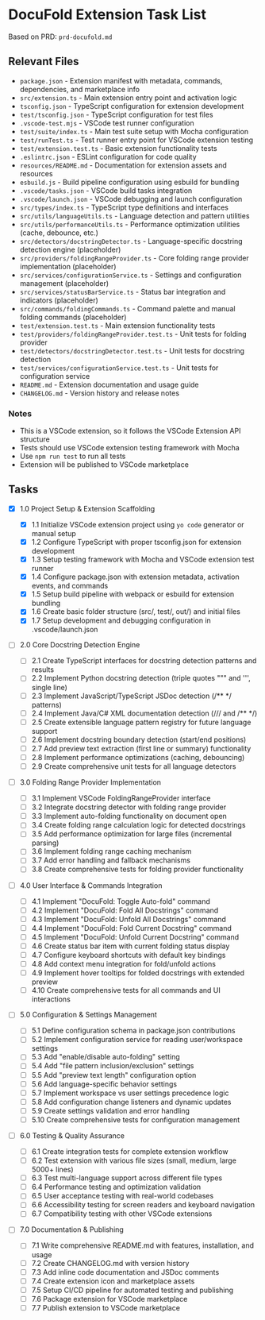 # DocuFold Extension Task List

Based on PRD: `prd-docufold.md`

## Relevant Files

- `package.json` - Extension manifest with metadata, commands, dependencies, and marketplace info
- `src/extension.ts` - Main extension entry point and activation logic
- `tsconfig.json` - TypeScript configuration for extension development
- `test/tsconfig.json` - TypeScript configuration for test files
- `.vscode-test.mjs` - VSCode test runner configuration
- `test/suite/index.ts` - Main test suite setup with Mocha configuration
- `test/runTest.ts` - Test runner entry point for VSCode extension testing
- `test/extension.test.ts` - Basic extension functionality tests
- `.eslintrc.json` - ESLint configuration for code quality
- `resources/README.md` - Documentation for extension assets and resources
- `esbuild.js` - Build pipeline configuration using esbuild for bundling
- `.vscode/tasks.json` - VSCode build tasks integration
- `.vscode/launch.json` - VSCode debugging and launch configuration
- `src/types/index.ts` - TypeScript type definitions and interfaces
- `src/utils/languageUtils.ts` - Language detection and pattern utilities
- `src/utils/performanceUtils.ts` - Performance optimization utilities (cache, debounce, etc.)
- `src/detectors/docstringDetector.ts` - Language-specific docstring detection engine (placeholder)
- `src/providers/foldingRangeProvider.ts` - Core folding range provider implementation (placeholder)
- `src/services/configurationService.ts` - Settings and configuration management (placeholder)
- `src/services/statusBarService.ts` - Status bar integration and indicators (placeholder)
- `src/commands/foldingCommands.ts` - Command palette and manual folding commands (placeholder)
- `test/extension.test.ts` - Main extension functionality tests
- `test/providers/foldingRangeProvider.test.ts` - Unit tests for folding provider
- `test/detectors/docstringDetector.test.ts` - Unit tests for docstring detection
- `test/services/configurationService.test.ts` - Unit tests for configuration service
- `README.md` - Extension documentation and usage guide
- `CHANGELOG.md` - Version history and release notes

### Notes

- This is a VSCode extension, so it follows the VSCode Extension API structure
- Tests should use VSCode extension testing framework with Mocha
- Use `npm run test` to run all tests
- Extension will be published to VSCode marketplace

## Tasks

- [x] 1.0 Project Setup & Extension Scaffolding

  - [x] 1.1 Initialize VSCode extension project using `yo code` generator or manual setup
  - [x] 1.2 Configure TypeScript with proper tsconfig.json for extension development
  - [x] 1.3 Setup testing framework with Mocha and VSCode extension test runner
  - [x] 1.4 Configure package.json with extension metadata, activation events, and commands
  - [x] 1.5 Setup build pipeline with webpack or esbuild for extension bundling
  - [x] 1.6 Create basic folder structure (src/, test/, out/) and initial files
  - [x] 1.7 Setup development and debugging configuration in .vscode/launch.json

- [ ] 2.0 Core Docstring Detection Engine

  - [ ] 2.1 Create TypeScript interfaces for docstring detection patterns and results
  - [ ] 2.2 Implement Python docstring detection (triple quotes """ and ''', single line)
  - [ ] 2.3 Implement JavaScript/TypeScript JSDoc detection (/\*\* \*/ patterns)
  - [ ] 2.4 Implement Java/C# XML documentation detection (/// and /\*\* \*/)
  - [ ] 2.5 Create extensible language pattern registry for future language support
  - [ ] 2.6 Implement docstring boundary detection (start/end positions)
  - [ ] 2.7 Add preview text extraction (first line or summary) functionality
  - [ ] 2.8 Implement performance optimizations (caching, debouncing)
  - [ ] 2.9 Create comprehensive unit tests for all language detectors

- [ ] 3.0 Folding Range Provider Implementation

  - [ ] 3.1 Implement VSCode FoldingRangeProvider interface
  - [ ] 3.2 Integrate docstring detector with folding range provider
  - [ ] 3.3 Implement auto-folding functionality on document open
  - [ ] 3.4 Create folding range calculation logic for detected docstrings
  - [ ] 3.5 Add performance optimization for large files (incremental parsing)
  - [ ] 3.6 Implement folding range caching mechanism
  - [ ] 3.7 Add error handling and fallback mechanisms
  - [ ] 3.8 Create comprehensive tests for folding provider functionality

- [ ] 4.0 User Interface & Commands Integration

  - [ ] 4.1 Implement "DocuFold: Toggle Auto-fold" command
  - [ ] 4.2 Implement "DocuFold: Fold All Docstrings" command
  - [ ] 4.3 Implement "DocuFold: Unfold All Docstrings" command
  - [ ] 4.4 Implement "DocuFold: Fold Current Docstring" command
  - [ ] 4.5 Implement "DocuFold: Unfold Current Docstring" command
  - [ ] 4.6 Create status bar item with current folding status display
  - [ ] 4.7 Configure keyboard shortcuts with default key bindings
  - [ ] 4.8 Add context menu integration for fold/unfold actions
  - [ ] 4.9 Implement hover tooltips for folded docstrings with extended preview
  - [ ] 4.10 Create comprehensive tests for all commands and UI interactions

- [ ] 5.0 Configuration & Settings Management

  - [ ] 5.1 Define configuration schema in package.json contributions
  - [ ] 5.2 Implement configuration service for reading user/workspace settings
  - [ ] 5.3 Add "enable/disable auto-folding" setting
  - [ ] 5.4 Add "file pattern inclusion/exclusion" settings
  - [ ] 5.5 Add "preview text length" configuration option
  - [ ] 5.6 Add language-specific behavior settings
  - [ ] 5.7 Implement workspace vs user settings precedence logic
  - [ ] 5.8 Add configuration change listeners and dynamic updates
  - [ ] 5.9 Create settings validation and error handling
  - [ ] 5.10 Create comprehensive tests for configuration management

- [ ] 6.0 Testing & Quality Assurance

  - [ ] 6.1 Create integration tests for complete extension workflow
  - [ ] 6.2 Test extension with various file sizes (small, medium, large 5000+ lines)
  - [ ] 6.3 Test multi-language support across different file types
  - [ ] 6.4 Performance testing and optimization validation
  - [ ] 6.5 User acceptance testing with real-world codebases
  - [ ] 6.6 Accessibility testing for screen readers and keyboard navigation
  - [ ] 6.7 Compatibility testing with other VSCode extensions

- [ ] 7.0 Documentation & Publishing
  - [ ] 7.1 Write comprehensive README.md with features, installation, and usage
  - [ ] 7.2 Create CHANGELOG.md with version history
  - [ ] 7.3 Add inline code documentation and JSDoc comments
  - [ ] 7.4 Create extension icon and marketplace assets
  - [ ] 7.5 Setup CI/CD pipeline for automated testing and publishing
  - [ ] 7.6 Package extension for VSCode marketplace
  - [ ] 7.7 Publish extension to VSCode marketplace
